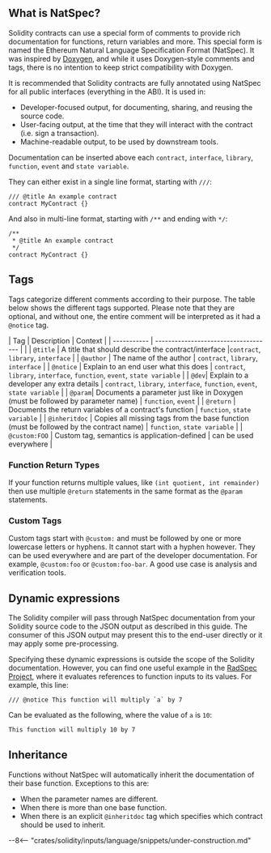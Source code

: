 ## What is NatSpec?

Solidity contracts can use a special form of comments to provide rich documentation for functions, return variables and more. This special form is named the Ethereum Natural Language Specification Format (NatSpec). It was inspired by [Doxygen](https://en.wikipedia.org/wiki/Doxygen), and while it uses Doxygen-style comments and tags, there is no intention to keep strict compatibility with Doxygen.

It is recommended that Solidity contracts are fully annotated using NatSpec for all public interfaces (everything in the ABI). It is used in:

-   Developer-focused output, for documenting, sharing, and reusing the source code.
-   User-facing output, at the time that they will interact with the contract (i.e. sign a transaction).
-   Machine-readable output, to be used by downstream tools.

Documentation can be inserted above each `contract`, `interface`, `library`,
`function`, `event` and `state variable`.

They can either exist in a single line format, starting with `///`:

```solidity
/// @title An example contract
contract MyContract {}
```

And also in multi-line format, starting with `/**` and ending with `*/`:

```solidity
/**
 * @title An example contract
 */
contract MyContract {}
```

## Tags

Tags categorize different comments according to their purpose. The table below shows the different tags supported. Please note that they are optional, and without one, the entire comment will be interpreted as it had a `@notice` tag.

| Tag | Description | Context |
| ----------- | ------------------------------------ | |
| `@title` | A title that should describe the contract/interface |`contract`, `library`, `interface` |
| `@author` | The name of the author | `contract`, `library`, `interface` |
| `@notice` | Explain to an end user what this does | `contract`, `library`, `interface`, `function`, `event`, `state variable` |
| `@dev`| Explain to a developer any extra details | `contract`, `library`, `interface`, `function`, `event`, `state variable` |
| `@param`| Documents a parameter just like in Doxygen (must be followed by parameter name) | `function`, `event` |
| `@return` | Documents the return variables of a contract's function | `function`, `state variable` |
| `@inheritdoc` | Copies all missing tags from the base function (must be followed by the contract name) | `function`, `state variable` |
| `@custom:FOO` | Custom tag, semantics is application-defined | can be used everywhere |

### Function Return Types

If your function returns multiple values, like `(int quotient, int remainder)`
then use multiple `@return` statements in the same format as the `@param` statements.

### Custom Tags

Custom tags start with `@custom:` and must be followed by one or more lowercase letters or hyphens. It cannot start with a hyphen however. They can be used everywhere and are part of the developer documentation. For example, `@custom:foo` or `@custom:foo-bar`. A good use case is analysis and verification tools.

## Dynamic expressions

The Solidity compiler will pass through NatSpec documentation from your Solidity source code to the JSON output as described in this guide. The consumer of this JSON output may present this to the end-user directly or it may apply some pre-processing.

Specifying these dynamic expressions is outside the scope of the Solidity documentation. However, you can find one useful example in the [RadSpec Project](https://github.com/aragon/radspec), where it evaluates references to function inputs to its values. For example, this line:

```solidity
/// @notice This function will multiply `a` by 7
```

Can be evaluated as the following, where the value of `a` is `10`:

```txt
This function will multiply 10 by 7
```

## Inheritance

Functions without NatSpec will automatically inherit the documentation of their base function. Exceptions to this are:

-   When the parameter names are different.
-   When there is more than one base function.
-   When there is an explicit `@inheritdoc` tag which specifies which contract should be used to inherit.

--8<-- "crates/solidity/inputs/language/snippets/under-construction.md"
